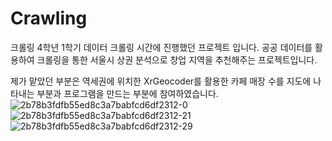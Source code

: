 # Crawling
크롤링
4학년 1학기 데이터 크롤링 시간에 진행했던 프로젝트 입니다.
공공 데이터를 활용하여 크롤링을 통한 서울시 상권 분석으로 창업 지역을 추천해주는 프로젝트입니다.

제가 맡았던 부분은 역세권에 위치한 XrGeocoder를 활용한 카페 매장 수를 지도에 나타내는 부분과 프로그램을 만드는 부분에 참여하였습니다.
![2b78b3fdfb55ed8c3a7babfcd6df2312-0](https://github.com/keev-LIM/Crawling/assets/111167650/4241bf9d-12c3-4ee8-a9d9-49695f8b1011)
![2b78b3fdfb55ed8c3a7babfcd6df2312-21](https://github.com/keev-LIM/Crawling/assets/111167650/3aa2f567-3bf3-4a6c-a9c5-4779ecd3904d)
![2b78b3fdfb55ed8c3a7babfcd6df2312-29](https://github.com/keev-LIM/Crawling/assets/111167650/f3128873-74d1-43f9-9f3f-77bce9ff3d33)
